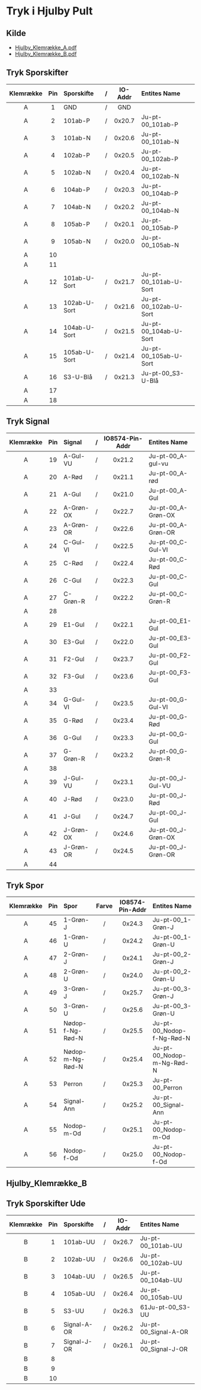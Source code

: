# Tryk i Hjulby Pult

## Kilde

* [Hjulby_Klemrække_A.pdf](./Hjulby_Klemrække_A.pdf)
* [Hjulby_Klemrække_B.pdf](./Hjulby_Klemrække_B.pdf)

## Tryk Sporskifter

|Klemrække|Pin|Sporskifte|/|IO-Addr|Entites Name|
|:---:|:---:|:---|:---:|:---:|:---|
|A|1|GND|/|GND||
|A|2|101ab-P|/|0x20.7|Ju-pt-00_101ab-P|
|A|3|101ab-N|/|0x20.6|Ju-pt-00_101ab-N|
|A|4|102ab-P|/|0x20.5|Ju-pt-00_102ab-P|
|A|5|102ab-N|/|0x20.4|Ju-pt-00_102ab-N|
|A|6|104ab-P|/|0x20.3|Ju-pt-00_104ab-P|
|A|7|104ab-N|/|0x20.2|Ju-pt-00_104ab-N|
|A|8|105ab-P|/|0x20.1|Ju-pt-00_105ab-P|
|A|9|105ab-N|/|0x20.0|Ju-pt-00_105ab-N|
|A|10|||||
|A|11|||||
|A|12|101ab-U-Sort|/|0x21.7|Ju-pt-00_101ab-U-Sort|
|A|13|102ab-U-Sort|/|0x21.6|Ju-pt-00_102ab-U-Sort|
|A|14|104ab-U-Sort|/|0x21.5|Ju-pt-00_104ab-U-Sort|
|A|15|105ab-U-Sort|/|0x21.4|Ju-pt-00_105ab-U-Sort|
|A|16|S3-U-Blå|/|0x21.3|Ju-pt-00_S3-U-Blå|
|A|17|||||
|A|18|||||

## Tryk Signal

|Klemrække|Pin|Signal|/|IO8574-Pin-Addr|Entites Name|
|:---:|:---:|:---|:---:|:---:|:---|
|A|19|A-Gul-VU|/|0x21.2|Ju-pt-00_A-gul-vu|
|A|20|A-Rød|/|0x21.1|Ju-pt-00_A-rød|
|A|21|A-Gul|/|0x21.0|Ju-pt-00_A-Gul|
|A|22|A-Grøn-OX|/|0x22.7|Ju-pt-00_A-Grøn-OX|
|A|23|A-Grøn-OR|/|0x22.6|Ju-pt-00_A-Grøn-OR|
|A|24|C-Gul-VI|/|0x22.5|Ju-pt-00_C-Gul-VI|
|A|25|C-Rød|/|0x22.4|Ju-pt-00_C-Rød|
|A|26|C-Gul|/|0x22.3|Ju-pt-00_C-Gul|
|A|27|C-Grøn-R|/|0x22.2|Ju-pt-00_C-Grøn-R|
|A|28|||||
|A|29|E1-Gul|/|0x22.1|Ju-pt-00_E1-Gul|
|A|30|E3-Gul|/|0x22.0|Ju-pt-00_E3-Gul|
|A|31|F2-Gul|/|0x23.7|Ju-pt-00_F2-Gul|
|A|32|F3-Gul|/|0x23.6|Ju-pt-00_F3-Gul|
|A|33|||||
|A|34|G-Gul-VI|/|0x23.5|Ju-pt-00_G-Gul-VI|
|A|35|G-Rød|/|0x23.4|Ju-pt-00_G-Rød|
|A|36|G-Gul|/|0x23.3|Ju-pt-00_G-Gul|
|A|37|G-Grøn-R|/|0x23.2|Ju-pt-00_G-Grøn-R|
|A|38|||||
|A|39|J-Gul-VU|/|0x23.1|Ju-pt-00_J-Gul-VU|
|A|40|J-Rød|/|0x23.0|Ju-pt-00_J-Rød|
|A|41|J-Gul|/|0x24.7|Ju-pt-00_J-Gul|
|A|42|J-Grøn-OX|/|0x24.6|Ju-pt-00_J-Grøn-OX|
|A|43|J-Grøn-OR|/|0x24.5|Ju-pt-00_J-Grøn-OR|
|A|44|||||

## Tryk Spor

|Klemrække|Pin|Spor|Farve|IO8574-Pin-Addr|Entites Name|
|:---:|:---:|:---|:---:|:---:|:---|
|A|45|1-Grøn-J|/|0x24.3|Ju-pt-00_1-Grøn-J|
|A|46|1-Grøn-U|/|0x24.2|Ju-pt-00_1-Grøn-U|
|A|47|2-Grøn-J|/|0x24.1|Ju-pt-00_2-Grøn-J|
|A|48|2-Grøn-U|/|0x24.0|Ju-pt-00_2-Grøn-U|
|A|49|3-Grøn-J|/|0x25.7|Ju-pt-00_3-Grøn-J|
|A|50|3-Grøn-U|/|0x25.6|Ju-pt-00_3-Grøn-U|
|A|51|Nødop-f-Ng-Rød-N|/|0x25.5|Ju-pt-00_Nodop-f-Ng-Rød-N|
|A|52|Nødop-m-Ng-Rød-N|/|0x25.4|Ju-pt-00_Nodop-m-Ng-Rød-N|
|A|53|Perron|/|0x25.3|Ju-pt-00_Perron|
|A|54|Signal-Ann|/|0x25.2|Ju-pt-00_Signal-Ann|
|A|55|Nodop-m-Od|/|0x25.1|Ju-pt-00_Nodop-m-Od|
|A|56|Nodop-f-Od|/|0x25.0|Ju-pt-00_Nodop-f-Od|

## Hjulby_Klemrække_B

## Tryk Sporskifter Ude

|Klemrække|Pin|Sporskifte|/|IO-Addr|Entites Name|
|:---:|:---:|:---|:---:|:---:|:---|
|B|1|101ab-UU|/|0x26.7|Ju-pt-00_101ab-UU|
|B|2|102ab-UU|/|0x26.6|Ju-pt-00_102ab-UU|
|B|3|104ab-UU|/|0x26.5|Ju-pt-00_104ab-UU|
|B|4|105ab-UU|/|0x26.4|Ju-pt-00_105ab-UU|
|B|5|S3-UU|/|0x26.3|61Ju-pt-00_S3-UU|
|B|6|Signal-A-OR|/|0x26.2|Ju-pt-00_Signal-A-OR|
|B|7|Signal-J-OR|/|0x26.1|Ju-pt-00_Signal-J-OR|
|B|8|||||
|B|9|||||
|B|10|||||
